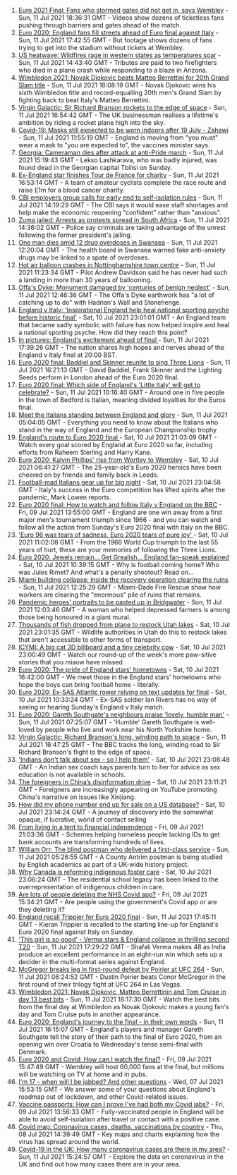 1. [Euro 2021 Final: Fans who stormed gates did not get in, says Wembley](https://www.bbc.co.uk/news/uk-57799271) - Sun, 11 Jul 2021 18:36:31 GMT - Videos show dozens of ticketless fans pushing through barriers and gates ahead of the match.
2. [Euro 2020: England fans fill streets ahead of Euro final against Italy](https://www.bbc.co.uk/news/uk-57796459) - Sun, 11 Jul 2021 17:42:55 GMT - But footage shows dozens of fans trying to get into the stadium without tickets at Wembley.
3. [US heatwave: Wildfires rage in western states as temperatures soar](https://www.bbc.co.uk/news/world-us-canada-57794263) - Sun, 11 Jul 2021 14:43:40 GMT - Tributes are paid to two firefighters who died in a plane crash while responding to a blaze in Arizona.
4. [Wimbledon 2021: Novak Djokovic beats Matteo Berrettini for 20th Grand Slam title](https://www.bbc.co.uk/sport/tennis/57792226) - Sun, 11 Jul 2021 18:08:19 GMT - Novak Djokovic wins his sixth Wimbledon title and record-equalling 20th men's Grand Slam by fighting back to beat Italy's Matteo Berrettini.
5. [Virgin Galactic: Sir Richard Branson rockets to the edge of space](https://www.bbc.co.uk/news/science-environment-57797297) - Sun, 11 Jul 2021 16:54:42 GMT - The UK businessman realises a lifetime's ambition by riding a rocket plane high into the sky.
6. [Covid-19: Masks still expected to be worn indoors after 19 July - Zahawi](https://www.bbc.co.uk/news/uk-57795409) - Sun, 11 Jul 2021 11:55:19 GMT - England is moving from "you must" wear a mask to "you are expected to", the vaccines minister says.
7. [Georgia: Cameraman dies after attack at anti-Pride march](https://www.bbc.co.uk/news/world-europe-57797467) - Sun, 11 Jul 2021 15:19:43 GMT - Lekso Lashkarava, who was badly injured, was found dead in the Georgian capital Tbilisi on Sunday.
8. [Ex-England star finishes Tour de France for charity](https://www.bbc.co.uk/news/uk-england-57798457) - Sun, 11 Jul 2021 16:53:14 GMT - A team of amateur cyclists complete the race route and raise £1m for a blood cancer charity.
9. [CBI employers group calls for early end to self-isolation rules](https://www.bbc.co.uk/news/business-57795100) - Sun, 11 Jul 2021 14:19:29 GMT - The CBI says it would ease staff shortages and help make the economic reopening "confident" rather than "anxious".
10. [Zuma jailed: Arrests as protests spread in South Africa](https://www.bbc.co.uk/news/world-africa-57797007) - Sun, 11 Jul 2021 14:36:02 GMT - Police say criminals are taking advantage of the unrest following the former president's jailing.
11. [One man dies amid 12 drug overdoses in Swansea](https://www.bbc.co.uk/news/uk-wales-57790900) - Sun, 11 Jul 2021 12:20:04 GMT - The health board in Swansea warned fake anti-anxiety drugs may be linked to a spate of overdoses.
12. [Hot air balloon crashes in Nottinghamshire town centre](https://www.bbc.co.uk/news/uk-england-nottinghamshire-57795523) - Sun, 11 Jul 2021 11:23:34 GMT - Pilot Andrew Davidson said he has never had such a landing in more than 30 years of ballooning.
13. [Offa's Dyke: Monument damaged by 'centuries of benign neglect'](https://www.bbc.co.uk/news/uk-wales-57748159) - Sun, 11 Jul 2021 12:46:36 GMT - The Offa's Dyke earthwork has "a lot of catching up to do" with Hadrian's Wall and Stonehenge.
14. [England v Italy: 'Inspirational England help heal national sporting psyche before historic final'](https://www.bbc.co.uk/sport/football/57791681) - Sat, 10 Jul 2021 23:01:01 GMT - An England team that became sadly symbolic with failure has now helped inspire and heal a national sporting psyche. How did they reach this point?
15. [In pictures: England's excitement ahead of final ](https://www.bbc.co.uk/news/in-pictures-57796519) - Sun, 11 Jul 2021 17:39:26 GMT - The nation shares high hopes and nerves ahead of the England v Italy final at 20:00 BST.
16. [Euro 2020 final: Baddiel and Skinner reunite to sing Three Lions](https://www.bbc.co.uk/news/uk-england-57798768) - Sun, 11 Jul 2021 16:21:13 GMT - David Baddiel, Frank Skinner and the Lighting Seeds perform in London ahead of the Euro 2020 final.
17. [Euro 2020 final: Which side of England's 'Little Italy' will get to celebrate?](https://www.bbc.co.uk/news/world-europe-57795661) - Sun, 11 Jul 2021 10:16:40 GMT - Around one in five people in the town of Bedford is Italian, meaning divided loyalties for the Euros final.
18. [Meet the Italians standing between England and glory](https://www.bbc.co.uk/sport/football/57768655) - Sun, 11 Jul 2021 05:04:05 GMT - Everything you need to know about the Italians who stand in the way of England and the European Championship trophy
19. [England's route to Euro 2020 final  ](https://www.bbc.co.uk/sport/av/football/57744832) - Sat, 10 Jul 2021 21:03:09 GMT - Watch every goal scored by England at Euro 2020 so far, including efforts from Raheem Sterling and Harry Kane.
20. [Euro 2020: Kalvin Phillips' rise from Wortley to Wembley](https://www.bbc.co.uk/news/uk-england-leeds-57761592) - Sat, 10 Jul 2021 06:41:27 GMT - The 25-year-old's Euro 2020 heroics have been cheered on by friends and family back in Leeds.
21. [Football-mad Italians gear up for big night](https://www.bbc.co.uk/news/world-europe-57783267) - Sat, 10 Jul 2021 23:04:58 GMT - Italy's success in the Euro competition has lifted spirits after the pandemic, Mark Lowen reports.
22. [Euro 2020 final: How to watch and follow Italy v England on the BBC](https://www.bbc.co.uk/sport/football/57777726) - Fri, 09 Jul 2021 13:55:00 GMT - England are one win away from a first major men's tournament triumph since 1966 - and you can watch and follow all the action from Sunday's Euro 2020 final with Italy on the BBC.
23. ['Euro 96 was tears of sadness, Euro 2020 tears of pure joy' ](https://www.bbc.co.uk/sport/football/57780763) - Sat, 10 Jul 2021 11:02:08 GMT - From the 1966 World Cup triumph to the last 55 years of hurt, these are your memories of following the Three Lions.
24. [Euro 2020: Jewels remain... Get Grealish... England fan-speak explained](https://www.bbc.co.uk/news/uk-57761278) - Sat, 10 Jul 2021 10:39:15 GMT - Why is football coming home? Who was Jules Rimet? And what's a penalty shootout? Read on...
25. [Miami building collapse: Inside the recovery operation clearing the ruins](https://www.bbc.co.uk/news/world-us-canada-57795441) - Sun, 11 Jul 2021 12:25:29 GMT - Miami-Dade Fire Rescue show how workers are clearing the "enormous" pile of ruins that remains.
26. [Pandemic heroes' portraits to be pasted up in Bridgwater](https://www.bbc.co.uk/news/uk-england-somerset-57788657) - Sun, 11 Jul 2021 12:03:46 GMT - A woman who helped depressed farmers is among those being honoured in a giant mural.
27. [Thousands of fish dropped from plane to restock Utah lakes](https://www.bbc.co.uk/news/world-us-canada-57793082) - Sat, 10 Jul 2021 23:01:35 GMT - Wildlife authorities in Utah do this to restock lakes that aren't accessible to other forms of transport.
28. [ICYMI: A big cat 3D billboard and a tiny celebrity cow](https://www.bbc.co.uk/news/world-57771740) - Sat, 10 Jul 2021 23:00:49 GMT - Watch our round-up of the week's more paw-sitive stories that you miaow have missed.
29. [Euro 2020: The pride of England stars' hometowns](https://www.bbc.co.uk/news/uk-england-57791089) - Sat, 10 Jul 2021 16:42:00 GMT - We meet those in the England stars' hometowns who hope the boys can bring football home - literally.
30. [Euro 2020: Ex-SAS Atlantic rower relying on text updates for final](https://www.bbc.co.uk/news/uk-england-hereford-worcester-57788407) - Sat, 10 Jul 2021 10:33:24 GMT - Ex-SAS soldier Ian Rivers has no way of seeing or hearing Sunday's England v Italy match.
31. [Euro 2020: Gareth Southgate's neighbours praise 'lovely, humble man'](https://www.bbc.co.uk/news/uk-england-york-north-yorkshire-57779125) - Sun, 11 Jul 2021 07:25:07 GMT - 'Humble' Gareth Southgate is well-loved by people who live and work near his North Yorkshire home.
32. [Virgin Galactic: Richard Branson's long, winding path to space](https://www.bbc.co.uk/news/science-environment-57798167) - Sun, 11 Jul 2021 16:47:25 GMT - The BBC tracks the long, winding road to Sir Richard Branson's flight to the edge of space.
33. ['Indians don't talk about sex - so I help them'](https://www.bbc.co.uk/news/stories-56838660) - Sat, 10 Jul 2021 23:08:48 GMT - An Indian sex coach says parents turn to her for advice as sex education is not available in schools.
34. [The foreigners in China’s disinformation drive](https://www.bbc.co.uk/news/world-asia-china-57780023) - Sat, 10 Jul 2021 23:11:21 GMT - Foreigners are increasingly appearing on YouTube promoting China's narrative on issues like Xinjiang.
35. [How did my phone number end up for sale on a US database?](https://www.bbc.co.uk/news/technology-57443597) - Sat, 10 Jul 2021 23:14:24 GMT - A journey of discovery into the somewhat opaque, if lucrative, world of contact selling
36. [From living in a tent to financial independence](https://www.bbc.co.uk/news/business-57666610) - Fri, 09 Jul 2021 21:03:36 GMT - Schemes helping homeless people lacking IDs to get bank accounts are transforming hundreds of lives.
37. [William Orr: The blind postman who delivered a first-class service](https://www.bbc.co.uk/news/uk-northern-ireland-57762587) - Sun, 11 Jul 2021 05:26:55 GMT - A County Antrim postman is being studied by English academics as part of a UK-wide history project.
38. [Why Canada is reforming indigenous foster care](https://www.bbc.co.uk/news/world-us-canada-57646170) - Sat, 10 Jul 2021 23:06:24 GMT - The residential school legacy has been linked to the overrepresentation of indigenous children in care.
39. [Are lots of people deleting the NHS Covid app?](https://www.bbc.co.uk/news/57779371) - Fri, 09 Jul 2021 15:34:21 GMT - Are people using the government's Covid app or are they deleting it?
40. [England recall Trippier for Euro 2020 final](https://www.bbc.co.uk/sport/football/57749602) - Sun, 11 Jul 2021 17:45:11 GMT - Kieran Trippier is recalled to the starting line-up for England's Euro 2020 final against Italy on Sunday.
41. ['This girl is so good' - Verma stars & England collapse in thrilling second T20](https://www.bbc.co.uk/sport/cricket/57798277) - Sun, 11 Jul 2021 17:29:22 GMT - Shafali Verma makes 48 as India produce an excellent performance in an eight-run win which sets up a decider in the multi-format series against England.
42. [McGregor breaks leg in first-round defeat by Poirier at UFC 264](https://www.bbc.co.uk/sport/mixed-martial-arts/57793781) - Sun, 11 Jul 2021 06:24:52 GMT - Dustin Poirier beats Conor McGregor in the first round of their trilogy fight at UFC 264 in Las Vegas.
43. [Wimbledon 2021: Novak Djokovic, Matteo Berrettinin and Tom Cruise in day 13 best bits](https://www.bbc.co.uk/sport/av/tennis/57798309) - Sun, 11 Jul 2021 18:17:30 GMT - Watch the best bits from the final day at Wimbledon as Novak Djokovic makes a young fan's day and Tom Cruise puts in another appearance.
44. [Euro 2020: England's journey to the final - in their own words](https://www.bbc.co.uk/sport/av/football/57795877) - Sun, 11 Jul 2021 16:15:07 GMT - England's players and manager Gareth Southgate tell the story of their path to the final of Euro 2020, from an opening win over Croatia to Wednesday's tense semi-final with Denmark.
45. [Euro 2020 and Covid: How can I watch the final?](https://www.bbc.co.uk/news/uk-57386719) - Fri, 09 Jul 2021 15:47:49 GMT - Wembley will host 60,000 fans at the final, but millions will be watching on TV at home and in pubs.
46. [I'm 17 - when will I be jabbed? And other questions](https://www.bbc.co.uk/news/world-asia-china-51176409) - Wed, 07 Jul 2021 15:53:15 GMT - We answer some of your questions about England's roadmap out of lockdown, and other Covid-related issues.
47. [Vaccine passports: How can I prove I've had both my Covid jabs?](https://www.bbc.co.uk/news/explainers-55718553) - Fri, 09 Jul 2021 13:56:33 GMT - Fully-vaccinated people in England will be able to avoid self-isolation after travel or contact with a positive case.
48. [Covid map: Coronavirus cases, deaths, vaccinations by country](https://www.bbc.co.uk/news/world-51235105) - Thu, 08 Jul 2021 14:39:49 GMT - Key maps and charts explaining how the virus has spread around the world.
49. [Covid-19 in the UK: How many coronavirus cases are there in my area?](https://www.bbc.co.uk/news/uk-51768274) - Sun, 11 Jul 2021 15:24:57 GMT - Explore the data on coronavirus in the UK and find out how many cases there are in your area.
